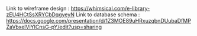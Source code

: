 Link to wireframe design : https://whimsical.com/e-library-zEU4HCtSsXRYCbDqgyeyN
Link to database schema : https://docs.google.com/presentation/d/1Z3MOE89uHRxuzqbnDUubaDfMPZaVbxelViYICnsG-pY/edit?usp=sharing